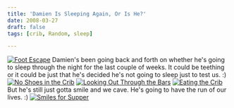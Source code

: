 ```yaml
---
title: 'Damien Is Sleeping Again, Or Is He?'
date: 2008-03-27
draft: false
tags: [crib, Random, sleep]

---
```


[![Foot Escape](http://farm3.static.flickr.com/2164/2364694861_82546c8940.jpg)](http://www.flickr.com/photos/lemon/2364694861/) Damien's been going back and forth on whether he's going to sleep through the night for the last couple of weeks. It could be teething or it could be just that he's decided he's not going to sleep just to test us. :) [![No Shoes in the Crib](http://farm3.static.flickr.com/2229/2364697259_116cf8416e.jpg)](http://www.flickr.com/photos/lemon/2364697259/) [![Looking Out Through the Bars](http://farm3.static.flickr.com/2370/2365523446_75caa3e62a.jpg)](http://www.flickr.com/photos/lemon/2365523446/) [![Eating the Crib](http://farm3.static.flickr.com/2238/2365525890_f460913cc9.jpg)](http://www.flickr.com/photos/lemon/2365525890/) But he's still just gotta smile and we cave. He's going to have the run of our lives. :) [![Smiles for Supper](http://farm4.static.flickr.com/3208/2364701001_eaaf9724c8.jpg)](http://www.flickr.com/photos/lemon/2364701001/)